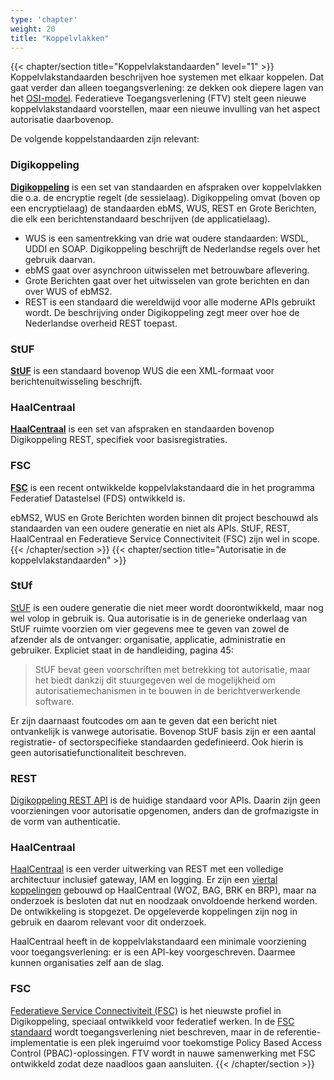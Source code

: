 ```yaml
---
type: 'chapter'
weight: 20
title: "Koppelvlakken"
---
```

{{< chapter/section title="Koppelvlakstandaarden" level="1" >}}
Koppelvlakstandaarden beschrijven hoe systemen met elkaar koppelen. Dat gaat verder dan alleen toegangsverlening: ze dekken ook diepere lagen van het [OSI-model](https://nl.wikipedia.org/wiki/OSI-model).
Federatieve Toegangsverlening (FTV) stelt geen nieuwe koppelvlakstandaard voorstellen, maar een nieuwe invulling van het aspect autorisatie daarbovenop.

De volgende koppelstandaarden zijn relevant:

### Digikoppeling

**[Digikoppeling](https://www.logius.nl/domeinen/gegevensuitwisseling/digikoppeling/documentatie)** is een set van standaarden en afspraken over koppelvlakken die o.a. de encryptie regelt (de sessielaag).
Digikoppeling omvat (boven op een encryptielaag) de standaarden ebMS, WUS, REST en Grote Berichten, die elk een berichtenstandaard beschrijven (de applicatielaag).
- WUS is een samentrekking van drie wat oudere standaarden: WSDL, UDDI en SOAP. Digikoppeling beschrijft de Nederlandse regels over het gebruik daarvan.
- ebMS gaat over asynchroon uitwisselen met betrouwbare aflevering.
- Grote Berichten gaat over het uitwisselen van grote berichten en dan over WUS of ebMS2.
- REST is een standaard die wereldwijd voor alle moderne APIs gebruikt wordt. De beschrijving onder Digikoppeling zegt meer over hoe de Nederlandse overheid REST toepast.

### StUF

**[StUF](https://standaarden.vng.nl/StUF-standaarden)** is een standaard bovenop WUS die een XML-formaat voor berichtenuitwisseling beschrijft.

### HaalCentraal

**[HaalCentraal](https://vng-realisatie.github.io/Haal-Centraal/)** is een set van afspraken en standaarden bovenop Digikoppeling REST, specifiek voor basisregistraties.

### FSC
**[FSC](https://gitlab.com/commonground/nlx/fsc-nlx)** is een recent ontwikkelde koppelvlakstandaard die in het programma Federatief Datastelsel (FDS) ontwikkeld is.

ebMS2, WUS en Grote Berichten worden binnen dit project beschouwd als standaarden van een oudere generatie en niet als APIs. StUF, REST, HaalCentraal en Federatieve Service Connectiviteit (FSC) zijn wel in scope.
{{< /chapter/section >}}
{{< chapter/section title="Autorisatie in de koppelvlakstandaarden" >}}
### StUf

[StUF](https://standaarden.vng.nl/StUF-standaarden) is een oudere generatie die niet meer wordt doorontwikkeld, maar nog wel volop in gebruik is.
Qua autorisatie is in de generieke onderlaag van StUF ruimte voorzien om vier gegevens mee te geven van zowel de afzender als de ontvanger:
organisatie, applicatie, administratie en gebruiker. Expliciet staat in de handleiding, pagina 45:
> StUF bevat geen voorschriften met betrekking tot autorisatie, maar het biedt dankzij dit stuurgegeven wel de mogelijkheid om
autorisatiemechanismen in te bouwen in de berichtverwerkende software.

Er zijn daarnaast foutcodes om aan te geven dat een bericht niet ontvankelijk is vanwege autorisatie.
Bovenop StUF basis zijn er een aantal registratie- of sectorspecifieke standaarden gedefinieerd.
Ook hierin is geen autorisatiefunctionaliteit beschreven.

### REST

[Digikoppeling REST API](https://gitdocumentatie.logius.nl/publicatie/dk/restapi/) is de huidige standaard voor APIs. Daarin zijn geen voorzieningen voor autorisatie opgenomen,
anders dan de grofmazigste in de vorm van authenticatie. 

### HaalCentraal

[HaalCentraal](https://haalcentraal.pleio.nl/) is een verder uitwerking van REST met een volledige architectuur inclusief gateway, IAM en logging.
Er zijn een [viertal koppelingen](https://vng-realisatie.github.io/Haal-Centraal/aansluiten-op-apis) gebouwd op HaalCentraal (WOZ, BAG, BRK en BRP), maar na onderzoek is 
besloten dat nut en noodzaak onvoldoende herkend worden. De ontwikkeling is stopgezet. 
De opgeleverde koppelingen zijn nog in gebruik en daarom relevant voor dit onderzoek.

HaalCentraal heeft in de koppelvlakstandaard een minimale voorziening voor toegangsverlening: er is een API-key voorgeschreven.
Daarmee kunnen organisaties zelf aan de slag. 

### FSC

[Federatieve Service Connectiviteit (FSC)](https://commonground.nl/page/view/736309a1-739a-47fc-abfd-67e71f1d9e59/consultatie-fsc) is het nieuwste profiel in Digikoppeling, speciaal ontwikkeld voor federatief werken.
In de [FSC standaard](https://commonground.gitlab.io/standards/fsc/core/draft-fsc-core-00.html) wordt toegangsverlening niet beschreven, maar in de referentie-implementatie is een plek ingeruimd voor toekomstige
Policy Based Access Control (PBAC)-oplossingen. FTV wordt in nauwe samenwerking met FSC ontwikkeld zodat deze naadloos gaan aansluiten.
{{< /chapter/section >}}
